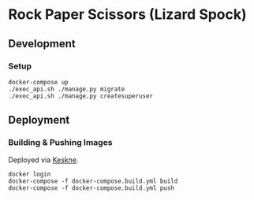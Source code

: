 # Rock Paper Scissors (Lizard Spock)

## Development

### Setup

```
docker-compose up
./exec_api.sh ./manage.py migrate
./exec_api.sh ./manage.py createsuperuser
```

## Deployment

### Building & Pushing Images

Deployed via [Keskne](https://github.com/LucasPickering/keskne).

```
docker login
docker-compose -f docker-compose.build.yml build
docker-compose -f docker-compose.build.yml push
```
